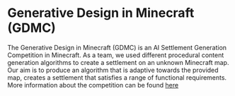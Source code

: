 # Generative Design in Minecraft (GDMC)  

The Generative Design in Minecraft (GDMC) is an AI Settlement Generation Competition in Minecraft. As a team, we used different procedural content generation algorithms to create a settlement on an unknown Minecraft map. Our aim is to produce an algorithm that is adaptive towards the provided map, creates a settlement that satisfies a range of functional requirements. 
More information about the competition can be found [here](https://gendesignmc.engineering.nyu.edu)
